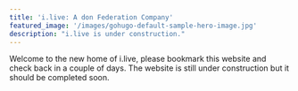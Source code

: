 ```yaml
---
title: 'i.live: A don Federation Company'
featured_image: '/images/gohugo-default-sample-hero-image.jpg'
description: "i.live is under construction."
---
```


Welcome to the new home of i.live, please bookmark this website and check back in a couple of days. The website is still under construction but it should be completed soon.
